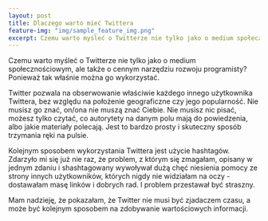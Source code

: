 ```yaml
---
layout: post
title: Dlaczego warto mieć Twittera
feature-img: "img/sample_feature_img.png"
excerpt: Czemu warto myśleć o Twitterze nie tylko jako o medium społecznościowym, ale także o cennym narzędziu rozwoju programisty? Ponieważ tak właśnie można go wykorzystać. 
---
```

Czemu warto myśleć o Twitterze nie tylko jako o medium społecznościowym, ale także o cennym narzędziu rozwoju programisty? Ponieważ tak właśnie można go wykorzystać.  
    
Twitter pozwala na obserwowanie właściwie każdego innego użytkownika Twittera, bez względu na położenie geograficzne czy jego popularność. Nie musisz go znać, on/ona nie muszą znać Ciebie. Nie musisz nic pisać, możesz tylko czytać, co autorytety na danym polu mają do powiedzenia, albo jakie materiały polecają. Jest to bardzo prosty i skuteczny sposób trzymania ręki na pulsie.    
    
Kolejnym sposobem wykorzystania Twittera jest użycie hashtagów. Zdarzyło mi się już nie raz, że problem, z którym się zmagałam, opisany w jednym zdaniu i shashtagowany wywoływał dużą chęć niesienia pomocy ze strony innych użytkowników, których nigdy nie widziałam na oczy - dostawałam masę linków i dobrych rad. I problem przestawał być straszny.     
    
Mam nadzieję, że pokazałam, że Twitter nie musi być zjadaczem czasu, a może być kolejnym sposobem na zdobywanie wartościowych informacji.  